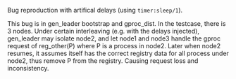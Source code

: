 Bug reproduction with artifical delays (using `timer:sleep/1`).

This bug is in gen_leader bootstrap and gproc_dist.
In the testcase, there is 3 nodes.
Under certain interleaving (e.g. with the delays injected),
gen_leader may isolate node2, and let node1 and node3 handle the gproc request of reg_other(P) where P is a process in node2.
Later when node2 resumes, it assumes itself has the correct registry data for all process under node2, thus remove P from the registry.
Causing request loss and inconsistency.
